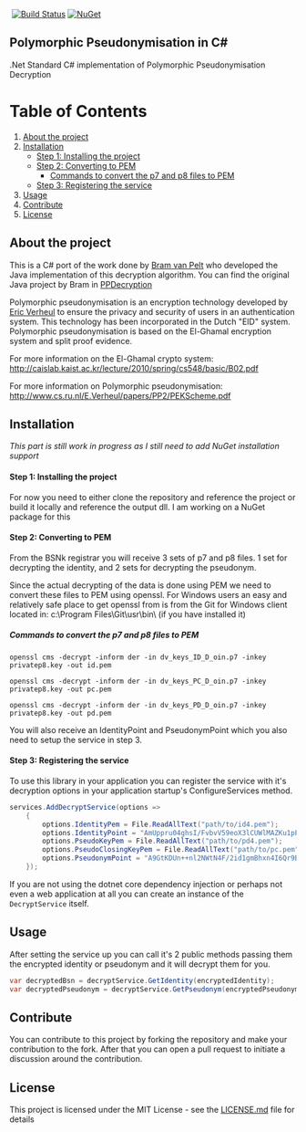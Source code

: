 ﻿​
[![Build Status](https://martijnkooij.visualstudio.com/Polymorphic%20Pseudonymisation/_apis/build/status/PolymorphicPseudonymisation)](https://martijnkooij.visualstudio.com/Polymorphic%20Pseudonymisation/_build/latest?definitionId=9)
[![NuGet](https://img.shields.io/nuget/v/PolymorphicPseudonymisation.svg)](https://www.nuget.org/packages/PolymorphicPseudonymisation/)

## Polymorphic Pseudonymisation in C#
.Net Standard C# implementation of Polymorphic Pseudonymisation Decryption

# Table of Contents
1. [About the project](#about-the-project)
2. [Installation](#installation)
   * [Step 1: Installing the project](#step-1-installing-the-project)
   * [Step 2: Converting to PEM](#step-2-converting-to-pem)
      * [Commands to convert the p7 and p8 files to PEM](#commands-to-convert-the-p7-and-p8-files-to-pem)
   * [Step 3: Registering the service](#step-3-registering-the-service)
3. [Usage](#usage)
4. [Contribute](#contribute)
5. [License](#license)


## About the project

This is a C# port of the work done by [Bram van Pelt](https://www.linkedin.com/in/bram-van-pelt) who developed the Java implementation of this decryption algorithm. You can find the original Java project by Bram in [PPDecryption](https://github.com/BramvanPelt/PPDecryption/)

Polymorphic pseudonymisation is an encryption technology developed by [Eric Verheul](http://www.cs.ru.nl/E.Verheul/) to ensure the privacy and security of users in an authentication system. This technology has been incorporated in the Dutch "EID" system. Polymorphic pseudonymisation is based on the El-Ghamal encryption system and split proof evidence.

For more information on the El-Ghamal crypto system: http://caislab.kaist.ac.kr/lecture/2010/spring/cs548/basic/B02.pdf

For more information on Polymorphic pseudonymisation: http://www.cs.ru.nl/E.Verheul/papers/PP2/PEKScheme.pdf

## Installation
*This part is still work in progress as I still need to add NuGet installation support*

#### Step 1: Installing the project
For now you need to either clone the repository and reference the project or build it locally and reference the output dll. I am working on a NuGet package for this

#### Step 2: Converting to PEM
From the BSNk registrar you will receive 3 sets of p7 and p8 files. 1 set for decrypting the identity, and 2 sets for decrypting the pseudonym.

Since the actual decrypting of the data is done using PEM we need to convert these files to PEM using openssl. For Windows users an easy and relatively safe place to get openssl from is from the Git for Windows client located in: c:\Program Files\Git\usr\bin\ (if you have installed it)

##### Commands to convert the p7 and p8 files to PEM
`openssl cms -decrypt -inform der -in dv_keys_ID_D_oin.p7 -inkey privatep8.key -out id.pem`

`openssl cms -decrypt -inform der -in dv_keys_PC_D_oin.p7 -inkey privatep8.key -out pc.pem`

`openssl cms -decrypt -inform der -in dv_keys_PD_D_oin.p7 -inkey privatep8.key -out pd.pem`

You will also receive an IdentityPoint and PseudonymPoint which you also need to setup the service in step 3.

#### Step 3: Registering the service

To use this library in your application you can register the service with it's decryption options in your application startup's ConfigureServices method.

```csharp
services.AddDecryptService(options =>
    {
        options.IdentityPem = File.ReadAllText("path/to/id4.pem");
        options.IdentityPoint = "AmUppru04ghsI/FvbvV59eoX3lCUWlMAZKu1pPdlvixch5avV+aFwQg=";
        options.PseudoKeyPem = File.ReadAllText("path/to/pd4.pem");
        options.PseudoClosingKeyPem = File.ReadAllText("path/to/pc.pem");
        options.PseudonymPoint = "A9GtKDUn++nl2NWtN4F/2id1gmBhxn4I6Qr9BfeMN+fjNuXGvE79qHc=";
    });
```

If you are not using the dotnet core dependency injection or perhaps not even a web application at all you can create an instance of the `DecryptService` itself.

## Usage

After setting the service up you can call it's 2 public methods passing them the encrypted identity or pseudonym and it will decrypt them for you.
```csharp
var decryptedBsn = decryptService.GetIdentity(encryptedIdentity);
var decryptedPseudonym = decryptService.GetPseudonym(encryptedPseudonym);

```

## Contribute

You can contribute to this project by forking the repository and make your contribution to the fork.
After that you can open a pull request to initiate a discussion around the contribution.

## License

This project is licensed under the MIT License - see the [LICENSE.md](LICENSE.md) file for details